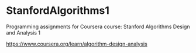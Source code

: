 # StanfordAlgorithms1

Programming assignments for Coursera course: Stanford Algorithms Design and Analysis 1

https://www.coursera.org/learn/algorithm-design-analysis
